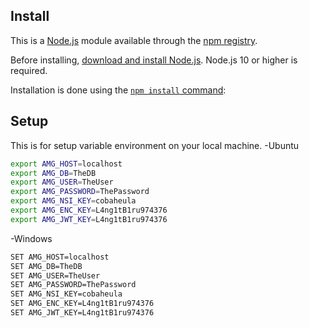 ## Install

This is a [Node.js](https://nodejs.org/en/) module available through the
[npm registry](https://www.npmjs.com/).

Before installing, [download and install Node.js](https://nodejs.org/en/download/).
Node.js 10 or higher is required.

Installation is done using the
[`npm install` command](https://docs.npmjs.com/getting-started/installing-npm-packages-locally):


## Setup

This is for setup variable environment on your local machine.
-Ubuntu
```sh
export AMG_HOST=localhost
export AMG_DB=TheDB
export AMG_USER=TheUser
export AMG_PASSWORD=ThePassword
export AMG_NSI_KEY=cobaheula
export AMG_ENC_KEY=L4ng1tB1ru974376
export AMG_JWT_KEY=L4ng1tB1ru974376
```

-Windows

```sh
SET AMG_HOST=localhost
SET AMG_DB=TheDB
SET AMG_USER=TheUser
SET AMG_PASSWORD=ThePassword
SET AMG_NSI_KEY=cobaheula
SET AMG_ENC_KEY=L4ng1tB1ru974376
SET AMG_JWT_KEY=L4ng1tB1ru974376
```
